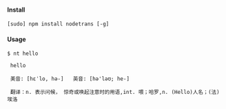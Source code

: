 #### Install

```
[sudo] npm install nodetrans [-g]
```

#### Usage

```
$ nt hello

 hello

 美音: [hɛˈlo, hə-]   英音: [hə'ləʊ; he-]

 翻译：n. 表示问候， 惊奇或唤起注意时的用语,int. 喂；哈罗,n. (Hello)人名；(法)埃洛
 ```


